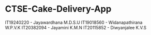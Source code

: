 # CTSE-Cake-Delivery-App
IT19240220 - Jayawardhana M.D.S.U
IT19018560 - Widanapathirana W.P.V.K
IT20382094 - Jayamini K.M.N
IT20115852 - Diwyanjalee K.V.S

